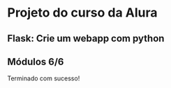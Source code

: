 # Projeto do curso da Alura
## Flask: Crie um webapp com python

## Módulos 6/6
Terminado com sucesso! 
